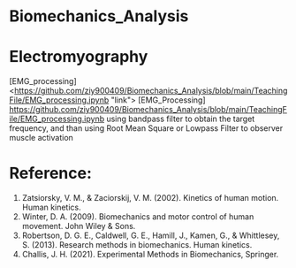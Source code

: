 # Biomechanics_Analysis

# Electromyography
[EMG_processing] <https://github.com/ziy900409/Biomechanics_Analysis/blob/main/TeachingFile/EMG_processing.ipynb "link">
[EMG_Processing] <https://github.com/ziy900409/Biomechanics_Analysis/blob/main/TeachingFile/EMG_processing.ipynb>
using bandpass filter to obtain the target frequency, and than using Root Mean Square or Lowpass Filter to observer muscle activation


# Reference:
1. Zatsiorsky, V. M., & Zaciorskij, V. M. (2002). Kinetics of human motion. Human kinetics.
2. Winter, D. A. (2009). Biomechanics and motor control of human movement. John Wiley & Sons.
3. Robertson, D. G. E., Caldwell, G. E., Hamill, J., Kamen, G., & Whittlesey, S. (2013). Research methods in biomechanics. Human kinetics.
4. Challis, J. H. (2021). Experimental Methods in Biomechanics, Springer. 
